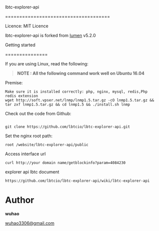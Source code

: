 lbtc-explorer-api

=====================================


Licence: MIT Licence


lbtc-explorer-api is forked from [lumen](https://github.com/laravel/lumen) v5.2.0

Getting started

===============

If you are using Linux, read the following:


> **NOTE :  All the following command work well on Ubuntu 16.04**

Premise:
```
Make sure it is installed correctly: php, nginx, mysql, redis,Php redis extension
wget http://soft.vpser.net/lnmp/lnmp1.5.tar.gz -cO lnmp1.5.tar.gz && tar zxf lnmp1.5.tar.gz && cd lnmp1.5 && ./install.sh lnmp
```

Check out the code from Github:
```

git clone https://github.com/lbtcio/lbtc-explorer-api.git
```
Set the nginx root path:
```
root /website/lbtc-explorer-api/public
```
Access interface url
```
curl http://your domain name/getblockinfo?param=4084230
```
explorer api lbtc document
```
https://github.com/lbtcio/lbtc-explorer-api/wiki/lbtc-explorer-api
```


Author
===============

**wuhao**

wuhao3306@gmail.com
